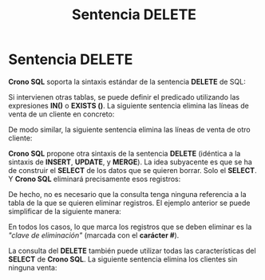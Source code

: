 ﻿---
sidebarDepth: 2
title: Sentencia DELETE
position: 14
Autogenerated: true
---

# Sentencia DELETE

**Crono SQL** soporta la sintaxis estándar de la sentencia **DELETE** de SQL:

<view-sql-code fileName="Delete1"/>

Si intervienen otras tablas, se puede definir el predicado utilizando las expresiones **IN()** o **EXISTS ()**. La siguiente sentencia elimina las líneas de venta de un cliente en concreto:

<view-sql-code fileName="Delete2"/>

De modo similar, la siguiente sentencia elimina las líneas de venta de otro cliente:

<view-sql-code fileName="Delete3"/>

**Crono SQL** propone otra sintaxis de la sentencia **DELETE** (idéntica a la sintaxis de **INSERT**, **UPDATE**, y **MERGE**). La idea subyacente es que se ha  de construir el **SELECT** de los datos que se quieren borrar. Solo el **SELECT**. Y **Crono SQL** eliminará precisamente esos registros:

<view-sql-code fileName="Delete4"/>

De hecho, no es necesario que la consulta tenga ninguna referencia a la tabla de la que se quieren eliminar registros. El ejemplo anterior se puede simplificar de la siguiente manera:

<view-sql-code fileName="Delete5"/>

En todos los casos, lo que marca los registros que se deben eliminar es la *"clave de eliminación"* (marcada con el **carácter #**).

La consulta del **DELETE** también puede utilizar todas las características del **SELECT** de **Crono SQL**. La siguiente sentencia elimina los clientes sin ninguna venta:

<view-sql-code fileName="Delete6"/>
